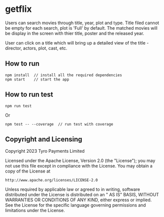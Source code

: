# getflix
Users can search movies through title, year, plot and type. Title filed cannot be empty for each search, plot is 'Full' by default. The matched movies will be display in the screen with thier title, poster and the released year.

User can click on a title which will bring up a detailed view of the title - director, actors, plot, cast, etc.  

## How to run
```
npm install  // install all the required dependencies
npm start    // start the app
```

## How to run test
```
npm run test
```
Or 
```
npm test -- --coverage  // run test with coverage
```

## Copyright and Licensing

Copyright 2023 Tyro Payments Limited

Licensed under the Apache License, Version 2.0 (the "License"); you may not use this file except in compliance with the
License. You may obtain a copy of the License at

    http://www.apache.org/licenses/LICENSE-2.0

Unless required by applicable law or agreed to in writing, software distributed under the License is distributed on an "
AS IS" BASIS, WITHOUT WARRANTIES OR CONDITIONS OF ANY KIND, either express or implied. See the License for the specific
language governing permissions and limitations under the License.
